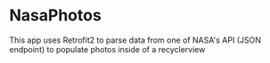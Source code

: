 # NasaPhotos
This app uses Retrofit2 to parse data from one of NASA's API (JSON endpoint) to populate photos inside of a recyclerview
